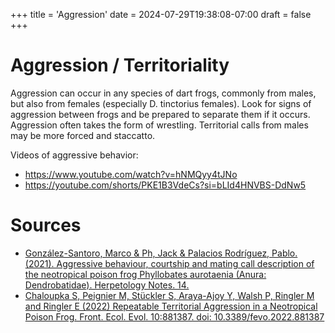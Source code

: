 +++
title = 'Aggression'
date = 2024-07-29T19:38:08-07:00
draft = false
+++
# Aggression / Territoriality

Aggression can occur in any species of dart frogs, commonly from males, but also from females (especially D. tinctorius females). Look for signs of aggression between frogs and be prepared to separate them if it occurs. Aggression often takes the form of wrestling. Territorial calls from males may be more forced and staccatto.

Videos of aggressive behavior: 
* https://www.youtube.com/watch?v=hNMQyy4tJNo
* https://youtube.com/shorts/PKE1B3VdeCs?si=bLId4HNVBS-DdNw5

# Sources
* [González-Santoro, Marco & Ph, Jack & Palacios Rodríguez, Pablo. (2021). Aggressive behaviour, courtship and mating call description of the neotropical poison frog Phyllobates aurotaenia (Anura: Dendrobatidae). Herpetology Notes. 14. ](/publications/Aggressive_behaviour_courtship_and_mating_2021.pdf)
* [Chaloupka S, Peignier M, Stückler S, Araya-Ajoy Y, Walsh P, Ringler M and Ringler E (2022) Repeatable Territorial Aggression in a Neotropical Poison Frog. Front. Ecol. Evol. 10:881387. doi: 10.3389/fevo.2022.881387](/publications/Aggression_in_a_Neotropical_Poison_Frog_2022.pdf)